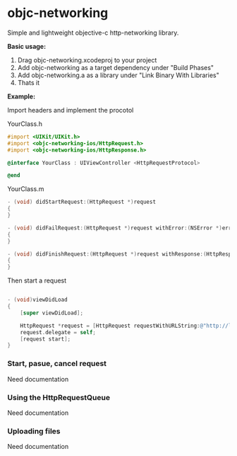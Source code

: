 objc-networking
===============

Simple and lightweight objective-c http-networking library.

**Basic usage:**

1. Drag objc-networking.xcodeproj to your project
2. Add objc-networking as a target dependency under "Build Phases"
3. Add objc-networking.a as a library under "Link Binary With Libraries"
4. Thats it 

**Example:**

Import headers and implement the procotol

YourClass.h
```objective-c
#import <UIKit/UIKit.h>
#import <objc-networking-ios/HttpRequest.h>
#import <objc-networking-ios/HttpResponse.h>

@interface YourClass : UIViewController <HttpRequestProtocol>

@end
```

YourClass.m
```objective-c
- (void) didStartRequest:(HttpRequest *)request
{
}

- (void) didFailRequest:(HttpRequest *)request withError:(NSError *)error
{
}

- (void) didFinishRequest:(HttpRequest *)request withResponse:(HttpResponse *)response
{
}
```

Then start a request

```objective-c

- (void)viewDidLoad
{
	[super viewDidLoad];

	HttpRequest *request = [HttpRequest requestWithURLString:@"http://lorempixel.com/1920/1920/"];
	request.delegate = self;
	[request start];
}
```

### Start, pasue, cancel request ###

Need documentation

### Using the HttpRequestQueue ###

Need documentation

### Uploading files ###

Need documentation
